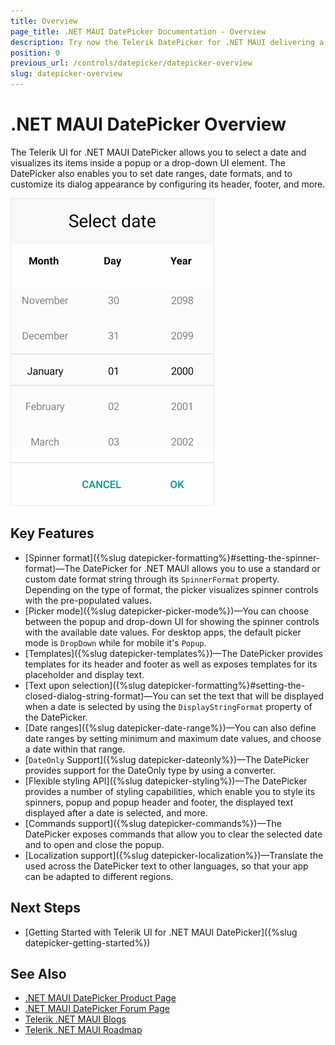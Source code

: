 ```yaml
---
title: Overview
page_title: .NET MAUI DatePicker Documentation - Overview
description: Try now the Telerik DatePicker for .NET MAUI delivering a set of options for selecting dates.
position: 0
previous_url: /controls/datepicker/datepicker-overview
slug: datepicker-overview
---
```


# .NET MAUI DatePicker Overview

The Telerik UI for .NET MAUI DatePicker allows you to select a date and visualizes its items inside a popup or a drop-down UI element. The DatePicker also enables you to set date ranges, date formats, and to customize its dialog appearance by configuring its header, footer, and more.  

![Telerik UI for .NET MAUI DatePicker overview](images/date_picker_overview.png)

## Key Features

* [Spinner format]({%slug datepicker-formatting%}#setting-the-spinner-format)&mdash;The DatePicker for .NET MAUI allows you to use a standard or custom date format string through its `SpinnerFormat` property. Depending on the type of format, the picker visualizes spinner controls with the pre-populated values.
* [Picker mode]({%slug datepicker-picker-mode%})&mdash;You can choose between the popup and drop-down UI for showing the spinner controls with the available date values. For desktop apps, the default picker mode is `DropDown` while for mobile it's `Popup`.
* [Templates]({%slug datepicker-templates%})&mdash;The DatePicker provides templates for its header and footer as well as exposes templates for its placeholder and display text.
* [Text upon selection]({%slug datepicker-formatting%}#setting-the-closed-dialog-string-format)&mdash;You can set the text that will be displayed when a date is selected by using the `DisplayStringFormat` property of the DatePicker.
* [Date ranges]({%slug datepicker-date-range%})&mdash;You can also define date ranges by setting minimum and maximum date values, and choose a date within that range.
* [`DateOnly` Support]({%slug datepicker-dateonly%})&mdash;The DatePicker provides support for the DateOnly type by using a converter.
* [Flexible styling API]({%slug datepicker-styling%})&mdash;The DatePicker provides a number of styling capabilities, which enable you to style its spinners, popup and popup header and footer, the displayed text displayed after a date is selected, and more.
* [Commands support]({%slug datepicker-commands%})&mdash;The DatePicker exposes commands that allow you to clear the selected date and to open and close the popup.
* [Localization support]({%slug datepicker-localization%})&mdash;Translate the used across the DatePicker text to other languages, so that your app can be adapted to different regions.

## Next Steps

- [Getting Started with Telerik UI for .NET MAUI DatePicker]({%slug datepicker-getting-started%})

## See Also

- [.NET MAUI DatePicker Product Page](https://www.telerik.com/maui-ui/datepicker)
- [.NET MAUI DatePicker Forum Page](https://www.telerik.com/forums/maui?tagId=1853)
- [Telerik .NET MAUI Blogs](https://www.telerik.com/blogs/mobile-net-maui)
- [Telerik .NET MAUI Roadmap](https://www.telerik.com/support/whats-new/maui-ui/roadmap)
